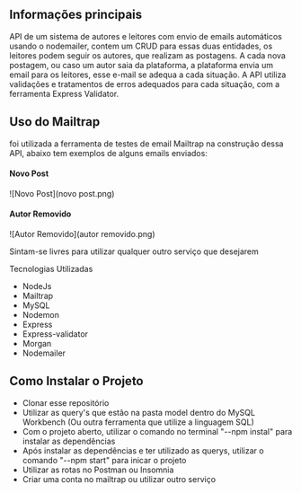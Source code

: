 ## Informações principais

API de um sistema de autores e leitores com envio de emails automáticos usando o nodemailer, contem um CRUD para essas duas entidades, os leitores podem seguir os autores, que realizam as postagens.
A cada nova postagem, ou caso um autor saia da plataforma, a plataforma envia um email para os leitores, esse e-mail se adequa a cada situação.
A API utiliza validações e tratamentos de erros adequados para cada situação, com a ferramenta Express Validator.

## Uso do Mailtrap
foi utilizada a ferramenta de testes de email Mailtrap na construção dessa API, abaixo tem exemplos de alguns emails enviados:

#### Novo Post
![Novo Post](novo post.png)

#### Autor Removido
![Autor Removido](autor removido.png)

Sintam-se livres para utilizar qualquer outro serviço que desejarem

Tecnologias Utilizadas

- NodeJs
- Mailtrap
- MySQL
- Nodemon
- Express
- Express-validator
- Morgan
- Nodemailer

## Como Instalar o Projeto
- Clonar esse repositório
- Utilizar as query's que estão na pasta model dentro do MySQL Workbench (Ou outra ferramenta que utilize a linguagem SQL)
- Com o projeto aberto, utilizar o comando no terminal "--npm instal" para instalar as dependências
- Após instalar as dependências e ter utilizado as querys, utilizar o comando "--npm start" para inicar o projeto
- Utilizar as rotas no Postman ou Insomnia
- Criar uma conta no mailtrap ou utilizar outro serviço